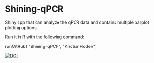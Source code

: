 # Shining-qPCR
Shiny app that can analyze the qPCR data and contains multiple barplot plotting options.

Run it in R with the following command:

runGitHub( "Shining-qPCR", "KristianHoden")

<a href="https://zenodo.org/badge/latestdoi/351428022"><img src="https://zenodo.org/badge/351428022.svg" alt="DOI"></a>
